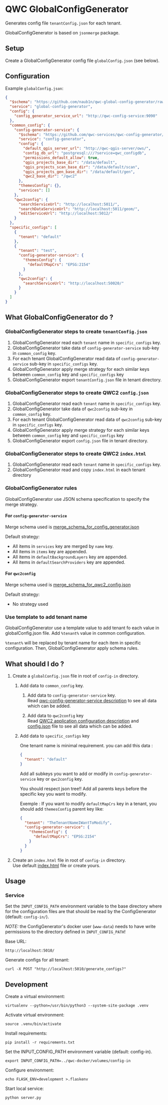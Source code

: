 QWC GlobalConfigGenerator
====================

Generates config file `tenantConfig.json` for each tenant.

GlobalConfigGenerator is based on `jsonmerge` package.


Setup
-----

Create a GlobalConfigGenerator config file `globalConfig.json` (see below).


Configuration
-------------

Example `globalConfig.json`:
```json
{
  "$schema": "https://github.com/naub1n/qwc-global-config-generator/raw/master/schemas/qwc-global-config-generator.json",
  "service": "global-config-generator",
  "config": {
    "config_generator_service_url": "http://qwc-config-service:9090"
  },
  "common_config": {
    "config-generator-service": {
      "$schema": "https://github.com/qwc-services/qwc-config-generator/raw/master/schemas/qwc-config-generator.json",
      "service": "config-generator",
      "config": {
        "default_qgis_server_url": "http://qwc-qgis-server/ows/",
        "config_db_url": "postgresql:///?service=qwc_configdb",
        "permissions_default_allow": true,
        "qgis_projects_base_dir": "/data/default",
        "qgis_projects_scan_base_dir": "/data/default/scan",
        "qgis_projects_gen_base_dir": "/data/default/gen",
        "qwc2_base_dir": "/qwc2"
      },
      "themesConfig": {},
      "services": []
    },
    "qwc2config": {
      "searchServiceUrl": "http://localhost:5011/",
      "searchDataServiceUrl": "http://localhost:5011/geom/",
      "editServiceUrl": "http://localhost:5012/"
    }
  },
  "specific_configs": [
    {
      "tenant": "default"
    },
    {
      "tenant": "test",
      "config-generator-service": {
        "themesConfig": {
          "defaultMapCrs": "EPSG:2154"
        }
      },
      "qwc2config": {
        "searchServiceUrl": "http://localhost:50020/"
      }
    }
  ]
}
```
What GlobalConfigGenerator do ?
-----

### GlobalConfigGenerator steps to create `tenantConfig.json`
1. GlobalConfigGenerator read each `tenant` name in `specific_configs` key.
2. GlobalConfigGenerator take data of `config-generator-service` sub-key in `common_config` key.
3. For each tenant GlobalConfigGenerator read data of `config-generator-service` sub-key in `specific_configs` key.
4. GlobalConfigGenerator apply merge strategy for each similar keys between `common_config` key and `specific_configs` key
5. GlobalConfigGenerator export `tenantConfig.json` file in tenant directory.

### GlobalConfigGenerator steps to create QWC2 `config.json`
1. GlobalConfigGenerator read each `tenant` name in `specific_configs` key.
2. GlobalConfigGenerator take data of `qwc2config` sub-key in `common_config` key.
3. For each tenant GlobalConfigGenerator read data of `qwc2config` sub-key in `specific_configs` key.
4. GlobalConfigGenerator apply merge strategy for each similar keys between `common_config` key and `specific_configs` key
5. GlobalConfigGenerator export `config.json` file in tenant directory.

### GlobalConfigGenerator steps to create QWC2 `index.html`
1. GlobalConfigGenerator read each `tenant` name in `specific_configs` key. 
2. GlobalConfigGenerator read and copy `index.html` in each tenant directory

### GlobalConfigGenerator rules
GlobalConfigGenerator use JSON schema specification to specify the merge strategy.

#### For `config-generator-service`
Merge schema used is [merge_schema_for_config_generator.json](schemas/merge_schema_for_config_generator.json)

Default strategy:
* All items in `services` key are merged by `name` key.
* All items in `items` key are appended.
* All items in `defaultBackgroundLayers` key are appended.
* All items in `defaultSearchProviders` key are appended.

#### For `qwc2config`
Merge schema used is [merge_schema_for_qwc2_config.json](schemas/merge_schema_for_qwc2_config.json)

Default strategy:
* No strategy used

### Use template to add tenant name

GlobalConfigGenerator use a template value to add tenant fo each value in globalConfig.json file.
Add `%tenant%` value in common configuration. 

`%tenant%` will be replaced by tenant name for each item in specific configuration.
Then, GlobalConfigGenerator apply schema rules.


What should I do ?
-----
1. Create a `globalConfig.json` file in root of `config-in` directory.
   1. Add data to `common_config` key. 
      1. Add data to `config-generator-service` key.
</br>Read [qwc-config-generator-service description](https://github.com/qwc-services/qwc-config-generator/blob/master/README.md) to see all data which can be added.

      2. Add data to `qwc2config` key
</br>Read [QWC2 application configuration description](https://github.com/qgis/qwc2-demo-app/blob/master/doc/src/qwc_configuration.md#application-configuration-the-configjson-and-jsappconfigjs-files) and [config.json](https://github.com/qwc-services/qwc-docker/blob/master/volumes/config-in/default/config.json) file to see all data which can be added.

   2. Add data to `specific_configs` key

        One tenant name is minimal requirement. you can add this data :
        ```json
        {
          "tenant": "default"
        }
        ```
        Add all subkeys you want to add or modify in `config-generator-service` key or `qwc2config` key.
        
        You should respect json tree!! Add all parents keys before the specific key you want to modify.
        
        Exemple : If you want to modify `defaultMapCrs` key in a tenant, you should add `themesConfig` parent key like:
        ```json
        {
          "tenant": "TheTenantNameIWantToModify",
          "config-generator-service": {
            "themesConfig": {
              "defaultMapCrs": "EPSG:2154"
            }
          }
        }
        ```
2. Create an `index.html` file in root of `config-in` directory.
</br>Use default [index.html](https://github.com/qwc-services/qwc-docker/blob/master/volumes/config-in/default/index.html) file or create yours.


Usage
-----

### Service

Set the `INPUT_CONFIG_PATH` environment variable to the base directory where for the configuration files are that should be read by the ConfigGenerator (default: `config-in/`).

*NOTE:* the ConfigGenerator's docker user (`www-data`) needs to have write permissions to the directory defined in `INPUT_CONFIG_PATH`!

Base URL:

    http://localhost:5010/

Generate configs for all tenant:

    curl -X POST "http://localhost:5010/generate_configs?"



Development
-----------

Create a virtual environment:

    virtualenv --python=/usr/bin/python3 --system-site-package .venv

Activate virtual environment:

    source .venv/bin/activate

Install requirements:

    pip install -r requirements.txt

Set the INPUT_CONFIG_PATH environment variable (default: config-in).

    export INPUT_CONFIG_PATH=../qwc-docker/volumes/config-in

Configure environment:

    echo FLASK_ENV=development >.flaskenv

Start local service:

    python server.py


